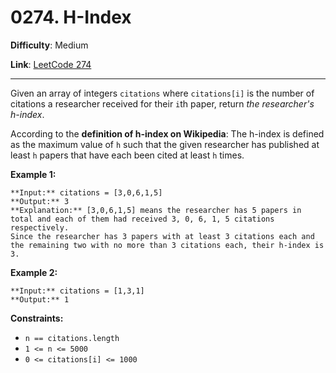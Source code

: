 # 0274. H-Index

**Difficulty**: Medium

**Link**: [LeetCode 274](https://leetcode.com/problems/h-index/)

---

Given an array of integers `citations` where `citations[i]` is the number of citations a researcher received for their `i`th paper, return *the researcher's h-index*.

According to the **definition of h-index on Wikipedia**: The h-index is defined as the maximum value of `h` such that the given researcher has published at least `h` papers that have each been cited at least `h` times.

**Example 1:**

    **Input:** citations = [3,0,6,1,5]
    **Output:** 3
    **Explanation:** [3,0,6,1,5] means the researcher has 5 papers in total and each of them had received 3, 0, 6, 1, 5 citations respectively.
    Since the researcher has 3 papers with at least 3 citations each and the remaining two with no more than 3 citations each, their h-index is 3.

**Example 2:**

    **Input:** citations = [1,3,1]
    **Output:** 1

**Constraints:**

* `n == citations.length`
* `1 <= n <= 5000`
* `0 <= citations[i] <= 1000`
